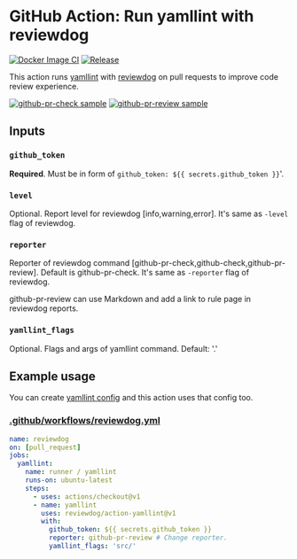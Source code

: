 # GitHub Action: Run yamllint with reviewdog

[![Docker Image CI](https://github.com/reviewdog/action-yamllint/workflows/Docker%20Image%20CI/badge.svg)](https://github.com/reviewdog/action-yamllint/actions)
[![Release](https://img.shields.io/github/release/reviewdog/action-yamllint.svg?maxAge=43200)](https://github.com/reviewdog/action-yamllint/releases)

This action runs [yamllint](https://github.com/adrienverge/yamllint) with
[reviewdog](https://github.com/reviewdog/reviewdog) on pull requests to improve
code review experience.

[![github-pr-check sample](https://user-images.githubusercontent.com/8191198/72208542-0ddba200-34a4-11ea-90ce-c9508942420c.png)](https://github.com/reviewdog/action-yamllint/pull/1)
[![github-pr-review sample](https://user-images.githubusercontent.com/8191198/72208536-087e5780-34a4-11ea-8ac7-bc7161c9cc20.png)](https://github.com/reviewdog/action-yamllint/pull/1)

## Inputs

### `github_token`

**Required**. Must be in form of `github_token: ${{ secrets.github_token }}`'.

### `level`

Optional. Report level for reviewdog [info,warning,error].
It's same as `-level` flag of reviewdog.

### `reporter`

Reporter of reviewdog command [github-pr-check,github-check,github-pr-review].
Default is github-pr-check.
It's same as `-reporter` flag of reviewdog.

github-pr-review can use Markdown and add a link to rule page in reviewdog reports.

### `yamllint_flags`

Optional. Flags and args of yamllint command. Default: '.'

## Example usage

You can create [yamllint
config](https://yamllint.readthedocs.io/en/stable/configuration.html)
and this action uses that config too.

### [.github/workflows/reviewdog.yml](.github/workflows/reviewdog.yml)

```yml
name: reviewdog
on: [pull_request]
jobs:
  yamllint:
    name: runner / yamllint
    runs-on: ubuntu-latest
    steps:
      - uses: actions/checkout@v1
      - name: yamllint
        uses: reviewdog/action-yamllint@v1
        with:
          github_token: ${{ secrets.github_token }}
          reporter: github-pr-review # Change reporter.
          yamllint_flags: 'src/'
```
